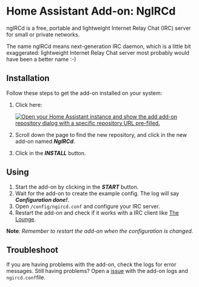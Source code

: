 # Home Assistant Add-on: NgIRCd

ngIRCd is a free, portable and lightweight Internet Relay Chat (IRC) server for small or private networks.

The name ngIRCd means next-generation IRC daemon, which is a little bit exaggerated: lightweight Internet Relay Chat server most probably would have been a better name :-)

## Installation

Follow these steps to get the add-on installed on your system:

1. Click here:

    [![Open your Home Assistant instance and show the add add-on repository dialog with a specific repository URL pre-filled.](https://my.home-assistant.io/badges/supervisor_add_addon_repository.svg)](https://my.home-assistant.io/redirect/supervisor_add_addon_repository/?repository_url=https%3A%2F%2Fgithub.com%2FTECH7Fox%2FNgIRCd-add-on)

1. Scroll down the page to find the new repository, and click in the new add-on named **_NgIRCd_**.
1. Click in the **_INSTALL_** button.

## Using

1. Start the add-on by clicking in the **_START_** button.
2. Wait for the add-on to create the example config. The log will say **_Configuration done!_**.
3. Open `/config/ngircd.conf` and configure your IRC server.
4. Restart the add-on and check if it works with a IRC client like [The Lounge](https://github.com/hassio-addons/addon-thelounge).

**Note**: _Remember to restart the add-on when the configuration is changed._

## Troubleshoot

If you are having problems with the add-on, check the logs for error messages. Still having problems? Open a [issue](https://github.com/TECH7Fox/NgIRCd-add-on/issues) with the add-on logs and `ngircd.conf`file.